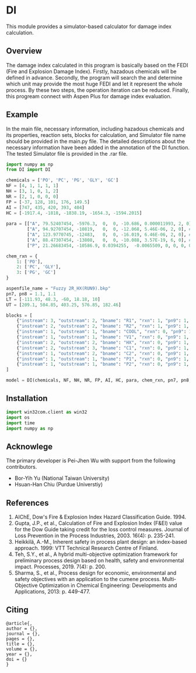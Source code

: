 # DI
This module provides a simulator-based calculator for damage index calculation.
## Overview
The damage index calculated in this program is basically based on the FEDI (Fire and Explosion Damage Index).
Firstly, hazadous chemicals will be defined in advance. 
Secondly, the program will search the and determine which unit may provide the most huge FEDI and let it represent the whole process.
By these two steps, the operation iteration can be reduced.
Finally, this progream connect with Aspen Plus for damage index evaluation.

## Example
In the main file, necessary information, including hazadous chemicals and its properties, reaction sets, blocks for calculation, and Simulator file name should be provided in the main.py file. The detailed descriptions about the necessary information have been added in the annotation of the DI function. The tested Simulator file is provided in the .rar file.

```python
import numpy as np
from DI import DI

chemicals = ['PO', 'PC', 'PG', 'GLY', 'GC'] 
NF = [4, 1, 1, 1, 1]
NH = [3, 1, 0, 1, 2]
NR = [2, 1, 0, 0, 0]
FP = [-37, 128, 101, 176, 149.5]
AI = [747, 435, 420, 393, 404]
HC = [-1917.4, -1818, -1838.19, -1654.3, -1594.2015]
 
para = [["A", 79.52407454, -5976.3,  0,  0, -10.686, 0.000011993, 2, 0], # PO PLXANT-1 in C & bar 
        ["A", 94.92707454, -10819,   0,  0, -12.068, 5.46E-06, 2, 0], # PC PLXANT-1 in C & bar 
        ["A", 123.9770745, -12483,   0,  0, -16.019, 6.46E-06, 2, 0], # PG PLXANT-1 in C & bar 
        ["A", 88.47307454, -13808,   0,  0, -10.088, 3.57E-19, 6, 0], # GLY PLXANT-1 in C & bar 
        ["P", 21.26683454, -10586.9, 0.0394255,  -0.0065509, 0, 0, 0, 0]] # GC PLTDEP-1 in C & bar 

chem_rxn = {
    1: ['PO'],
    2: ['PC', 'GLY'],
    3: ['PG', 'GC']
} 

aspenfile_name = "Fuzzy 2R_HX(RUN9).bkp"
pn7, pn8 = 1.1, 1.1
LT = [-111.93, 48.3, -60, 18.18, 10]
UT = [209.1, 504.85, 403.25, 576.85, 182.46]

blocks = [
    {"instream": 3, "outstream": 2, "bname": "R1", "rxn": 1, "pn9": 1, "pn10": 1.45},
    {"instream": 2, "outstream": 2, "bname": "R2", "rxn": 1, "pn9": 1, "pn10": 1.45},
    {"instream": 1, "outstream": 1, "bname": "COOL", "rxn": 0, "pn9": 1, "pn10": 1.45},
    {"instream": 1, "outstream": 1, "bname": "V1", "rxn": 0, "pn9": 1, "pn10": 1.45},
    {"instream": 2, "outstream": 2, "bname": "HX", "rxn": 0, "pn9": 1, "pn10": 1.45},
    {"instream": 2, "outstream": 3, "bname": "C1", "rxn": 0, "pn9": 1, "pn10": 1.45},
    {"instream": 1, "outstream": 2, "bname": "C2", "rxn": 0, "pn9": 1, "pn10": 1.45},
    {"instream": 1, "outstream": 1, "bname": "P1", "rxn": 0, "pn9": 1, "pn10": 1.45},
    {"instream": 1, "outstream": 1, "bname": "P2", "rxn": 0, "pn9": 1, "pn10": 1.45},
]

model = DI(chemicals, NF, NH, NR, FP, AI, HC, para, chem_rxn, pn7, pn8, LT, UT, blocks, aspenfile_name)
```

## Installation
```python
import win32com.client as win32
import os
import time
import numpy as np
```

## Acknowlege
The primary developer is Pei-Jhen Wu with support from the following contributors.
* Bor-Yih Yu (National Taiwan University)
* Hsuan-Han Chiu (Purdue Universtiy)

## References
1. AIChE, Dow's Fire & Explosion Index Hazard Classification Guide. 1994.
2. Gupta, J.P., et al., Calculation of Fire and Explosion Index (F&EI) value for the Dow Guide taking credit for the loss control measures. Journal of Loss Prevention in the Process Industries, 2003. 16(4): p. 235-241.
3. Heikkilä, A.-M., Inherent safety in process plant design: an index-based approach. 1999: VTT Technical Research Centre of Finland.
4. Teh, S.Y., et al., A hybrid multi-objective optimization framework for preliminary process design based on health, safety and environmental impact. Processes, 2019. 7(4): p. 200.
5. Sharma, S., et al., Process design for economic, environmental and safety objectives with an application to the cumene process. Multi‐Objective Optimization in Chemical Engineering: Developments and Applications, 2013: p. 449-477.


## Citing
``` sourceCode
@article{,
author = {},
journal = {},
pages = {},
title = {},
volume = {},
year = {},
doi = {}
}
```